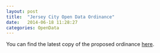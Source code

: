 ```yaml
---
layout: post
title:  "Jersey City Open Data Ordinance"
date:   2014-06-18 11:28:27
categories: OpenData
---
```


You can find the latest copy of the proposed ordinance [here][OpenDataOrdinance].

[OpenJC]: http://openjerseycity.org/
[cfa]: http://codeforamerica.org/
[OpenDataOrdinance]: https://docs.google.com/document/d/15rRMZ3IEZUmtOggJpxtmZ3TNUu3V6dWA9BeN5_fG_iQ
